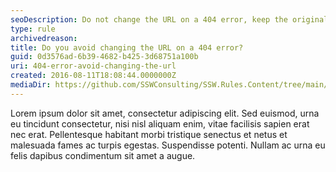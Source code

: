 ```yaml
---
seoDescription: Do not change the URL on a 404 error, keep the original URL intact to enable easy corrections for users
type: rule
archivedreason:
title: Do you avoid changing the URL on a 404 error?
guid: 0d3576ad-6b39-4682-b425-3d68751a100b
uri: 404-error-avoid-changing-the-url
created: 2016-08-11T18:08:44.0000000Z
mediaDir: https://github.com/SSWConsulting/SSW.Rules.Content/tree/main/public/404-error-avoid-changing-the-url/
---
```


Lorem ipsum dolor sit amet, consectetur adipiscing elit. Sed euismod, urna eu tincidunt consectetur, nisi nisl aliquam enim, vitae facilisis sapien erat nec erat. Pellentesque habitant morbi tristique senectus et netus et malesuada fames ac turpis egestas. Suspendisse potenti. Nullam ac urna eu felis dapibus condimentum sit amet a augue. 


